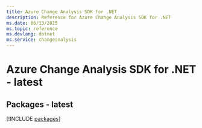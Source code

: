 ```yaml
---
title: Azure Change Analysis SDK for .NET
description: Reference for Azure Change Analysis SDK for .NET
ms.date: 06/13/2025
ms.topic: reference
ms.devlang: dotnet
ms.service: changeanalysis
---
```

# Azure Change Analysis SDK for .NET - latest
## Packages - latest
[!INCLUDE [packages](change-analysis-index.md)]